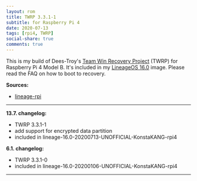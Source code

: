 ```yaml
---
layout: rom
title: TWRP 3.3.1-1
subtitle: for Raspberry Pi 4
date: 2020-07-13
tags: [rpi4, TWRP]
social-share: true
comments: true
---
```


This is my build of Dees-Troy's [Team Win Recovery Project](https://twrp.me) (TWRP) for Raspberry Pi 4 Model B. It's included in my [LineageOS 16.0](/devices/rpi4/LineageOS16.0) image. Please read the FAQ on how to boot to recovery.

**Sources:**

- [lineage-rpi](https://github.com/lineage-rpi/android_local_manifest/tree/lineage-16.0-twrp)

----

**13.7. changelog:**

- TWRP 3.3.1-1
- add support for encrypted data partition
- included in lineage-16.0-20200713-UNOFFICIAL-KonstaKANG-rpi4

**6.1. changelog:**

- TWRP 3.3.1-0
- included in lineage-16.0-20200106-UNOFFICIAL-KonstaKANG-rpi4

----
